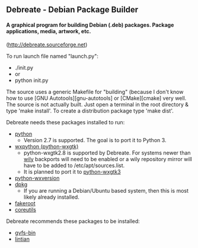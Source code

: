 ## Debreate - Debian Package Builder

#### A graphical program for building Debian (.deb) packages. Package applications, media, artwork, etc.

(http://debreate.sourceforge.net)

To run launch file named "launch.py":
* ./init.py
* or
* python init.py

The source uses a generic Makefile for "building" (because I don't know how to use [GNU Autotools][gnu-autotools] or [CMake][cmake] very well. The source is not actually built. Just open a terminal in the root directory & type 'make install'. To create a distribution package type 'make dist'.


Debreate needs these packages installed to run:
* [python][]
    * Version 2.7 is supported. The goal is to port it to Python 3.
* [wxpython (python-wxgtk)][python-wxgtk2.8]
    * python-wxgtk2.8 is supported by Debreate. For systems newer than [wily][ubu.wily.python-wxgtk] backports will need to be enabled or a wily repository mirror will have to be added to /etc/apt/sources.list.
    * It is planned to port it to [python-wxgtk3][]
* [python-wxversion][]
* [dpkg][]
    * If you are running a Debian/Ubuntu based system, then this is most likely already installed.
* [fakeroot][]
* [coreutils][]


Debreate recommends these packages to be installed:
* [gvfs-bin][]
* [lintian][]




[coreutils]: http://packages.ubuntu.com/coreutils
[dpkg]: http://packages.ubuntu.com/dpkg
[fakeroot]: http://packages.ubuntu.com/fakeroot
[gvfs-bin]: http://packages.ubuntu.com/gvfs-bin
[lintian]: http://packages.ubuntu.com/lintian
[python]: http://packages.ubuntu.com/python2.7
[python-wxversion]: http://packages.ubuntu.com/python-wxversion
[python-wxgtk2.8]: http://packages.ubuntu.com/python-wxgtk2.8
[python-wxgtk3]: http://packages.ubuntu.com/python-wxgtk3

[ubu.wily.python-wxgtk]: http://packages.ubuntu.com/wily/python-wxgtk2.8
